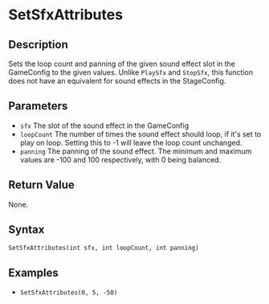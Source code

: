 # SetSfxAttributes

## Description
Sets the loop count and panning of the given sound effect slot in the GameConfig to the given values. Unlike `PlaySfx` and `StopSfx`, this function does not have an equivalent for sound effects in the StageConfig.

## Parameters

- `sfx`
The slot of the sound effect in the GameConfig
- `loopCount`
The number of times the sound effect should loop, if it's set to play on loop. Setting this to -1 will leave the loop count unchanged.
- `panning`
The panning of the sound effect. The minimum and maximum values are -100 and 100 respectively, with 0 being balanced.

## Return Value
None.

## Syntax 
```SetSfxAttributes(int sfx, int loopCount, int panning)```

## Examples
- ```SetSfxAttributes(0, 5, -50)```